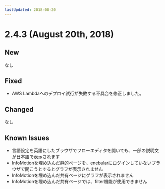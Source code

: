 ```yaml
---
lastUpdated: 2018-08-20
---
```


# 2.4.3 (August 20th, 2018)

## New

なし

## Fixed

- AWS Lambdaへのデプロイ試行が失敗する不具合を修正しました。

## Changed

なし

## Known Issues

- 言語設定を英語にしたブラウザでフローエディタを開いても、一部の説明文が日本語で表示されます
- InfoMotionを埋め込んだ静的ページを、enebularにログインしていないブラウザで開こうとするとグラフが表示されません
- InfoMotionを埋め込んだ共有ページにグラフが表示されません
- InfoMotionを埋め込んだ共有ページでは、filter機能が使用できません
